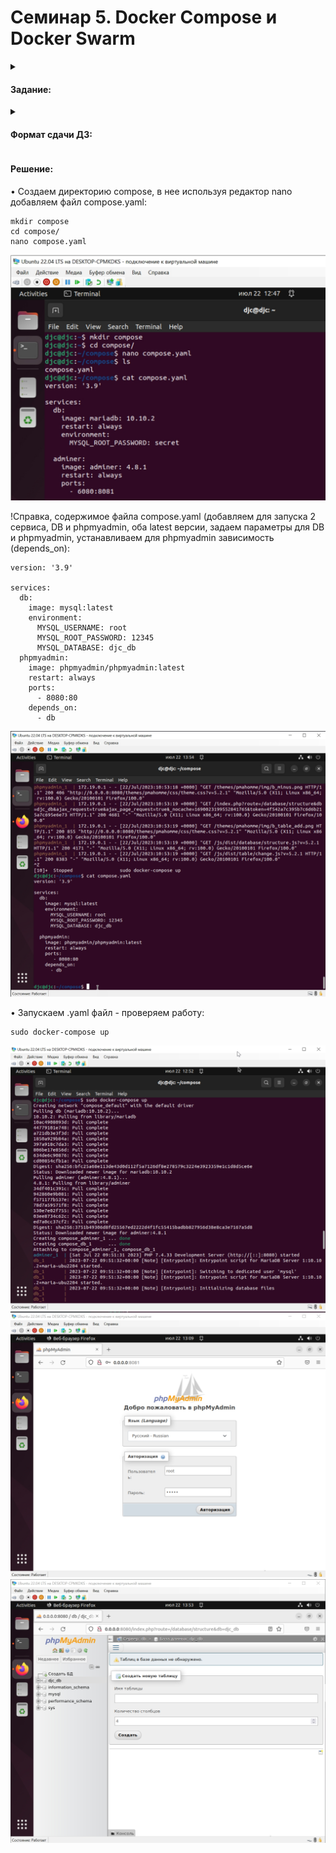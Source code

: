  # Семинар 5. Docker Compose и Docker Swarm

<details><summary><h4>Задание:</h4></summary>
  
Задание:

✔️ Создать сервис, состоящий из 2 различных контейнеров: 1 - веб, 2 - БД (compose)

✕  Необходимо создать 3 сервиса в каждом окружении (dev, prod, lab) (**не обязательно**)

✕  По итогу на каждой ноде должно быть по 2 работающих контейнера (**не обязательно**)

✔️ Выводы зафиксировать
  
</details>

<details><summary><h4>Формат сдачи ДЗ:</h4></summary>
  
✔️ Предоставить доказательства в виде скриншота и текстового документа с введенными командами.

</details>


<h4>Решение:</h4>

• Создаем директорию compose, в нее используя редактор nano добавляем файл compose.yaml:
```
mkdir compose
cd compose/
nano compose.yaml
```
![Изображение](https://github.com/DjonyCooper/Containerization/blob/main/Homework_5/Screenshot/Скриншот%2022-07-2023%20124715.jpg?raw=true  "mkdir compose")

!Справка, содержимое файла compose.yaml (добавляем для запуска 2 сервиса, DB и phpmyadmin, оба latest версии, задаем параметры для DB и phpmyadmin, устанавливаем для phpmyadmin зависимость (depends_on):
```
version: '3.9'

services:
  db:
    image: mysql:latest
    environment:
      MYSQL_USERNAME: root
      MYSQL_ROOT_PASSWORD: 12345
      MYSQL_DATABASE: djc_db
  phpmyadmin:
    image: phpmyadmin/phpmyadmin:latest
    restart: always
    ports:
      - 8080:80
    depends_on:
      - db
```
![Изображение](https://github.com/DjonyCooper/Containerization/blob/main/Homework_5/Screenshot/Скриншот%2022-07-2023%20135401.jpg?raw=true  "compose.yaml")

• Запускаем .yaml файл - проверяем работу: 
```
sudo docker-compose up
```
![Изображение](https://github.com/DjonyCooper/Containerization/blob/main/Homework_5/Screenshot/Скриншот%2022-07-2023%20125209.jpg?raw=true  "sudo docker-compose up")
![Изображение](https://github.com/DjonyCooper/Containerization/blob/main/Homework_5/Screenshot/Скриншот%2022-07-2023%20130902.jpg?raw=true  "phpmyadmin")
![Изображение](https://github.com/DjonyCooper/Containerization/blob/main/Homework_5/Screenshot/Скриншот%2022-07-2023%20135324.jpg?raw=true  "phpmyadmin")
